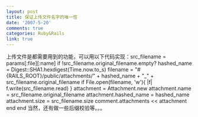 ```yaml
---
layout: post
title: 保证上传文件名字的唯一性
date: '2007-5-20'
comments: true
categories: Ruby&Rails
link: true
---
```

上传文件是都需要用到的功能，可以用以下代码实现：src_filename = params[:file][:name] if !src_filename.original_filename.empty?   hashed_name = Digest::SHA1.hexdigest(Time.now.to_s)   filename = &quot;#{RAILS_ROOT}/public/attachments/&quot; + hashed_name + &quot;_&quot; + src_filename.original_filename   if File.open(filename, 'w'){ |f| f.write(src_filename.read) }       attachment = Attachment.new      attachment.name = src_filename.original_filename      attachment.hashed_name = hashed_name      attachment.size = src_filename.size      comment.attachments &lt;&lt; attachment   end  end 当然，还有做一些后缀校验等。。。
